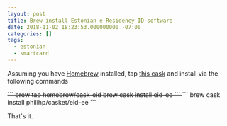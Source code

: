 ```yaml
---
layout: post
title: Brew install Estonian e-Residency ID software
date: 2018-11-02 18:23:53.000000000 -07:00
categories: []
tags:
  - estonian
  - smartcard
---
```


Assuming you have <a href="https://brew.sh/">Homebrew</a> installed, tap
<a href="https://github.com/Homebrew/homebrew-cask-eid">this cask</a> and
install via the following commands

<strike>
```
brew tap homebrew/cask-eid
brew cask install eid-ee
```
</strike>
```
brew cask install philihp/casket/eid-ee
```


That's it.
